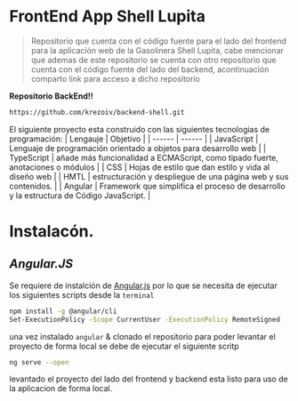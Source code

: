# FrontEnd App Shell Lupita

> Repositorio que cuenta con el código fuente para el lado del frontend
> para la aplicación web de la Gasolinera Shell Lupita, cabe mencionar
> que ademas de este repositorio se cuenta con otro repositorio que cuenta
> con el código fuente del lado del backend, acontinuación comparto link
> para acceso a dicho repositorio 

**Repositorio BackEnd!!**
```sh
https://github.com/krezoiv/backend-shell.git

```
El siguiente proyecto esta construido con las siguientes tecnologias  de programación:
| Lengauje | Objetivo |
| ------ | ------ |
| JavaScript | Lenguaje de programación orientado a objetos para desarrollo web  |
| TypeScript | añade más funcionalidad a ECMAScript, como tipado fuerte, anotaciones o módulos |
| CSS | Hojas de estilo que dan estilo y vida al diseño web |
| HMTL | estructuración y despliegue de una página web y sus contenidos. |
| Angular | Framework que simplifica el proceso de desarrollo y la estructura de Código JavaScript. |

# Instalacón.

## _Angular.JS_
Se requiere de instalción de [Angular.js](https://angular.io/guide/setup-local) 
por lo que se necesita de ejecutar los siguientes scripts desde la `terminal` 
```sh
npm install -g @angular/cli
Set-ExecutionPolicy -Scope CurrentUser -ExecutionPolicy RemoteSigned

```

una vez instalado `angular` & clonado el repositorio para poder levantar el proyecto de forma local se debe de ejecutar el siguiente scritp
```sh
ng serve --open
```

levantado el proyecto del lado del frontend y backend esta listo para uso de la aplicacion de forma local.